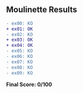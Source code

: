 ## Moulinette Results
```diff
- ex00: KO
+ ex01: OK
- ex02: KO
+ ex03: OK
+ ex04: OK
- ex05: KO
- ex06: KO
- ex07: KO
- ex08: KO
- ex09: KO
```
**Final Score: 0/100**